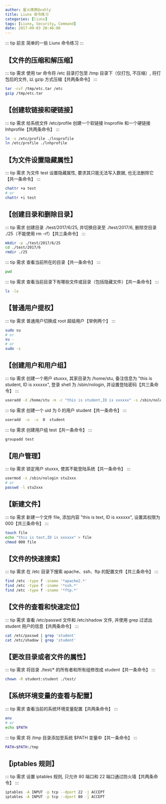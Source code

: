 ```yaml
---
author: 星火燎原@vxhly
title: Liunx 命令练习
categories: [liunx]
tags: [Liunx, Security, Command]
date: 2017-09-03 20:46:08
---
```


::: tip 前言
简单的一些 Liunx 命令练习
:::
<!-- more -->

## 【文件的压缩和解压缩】

::: tip 需求
使用 tar 命令将 /etc 目录打包至 /tmp 目录下（仅打包, 不压缩）, 将打包后的文件, 以 gzip 方式压缩【共两条命令】
:::

``` bash
tar -cvf /tmp/etc.tar /etc
gzip /tmp/etc.tar
```

## 【创建软链接和硬链接】

::: tip 需求
给系统文件 /etc/profile 创建一个软链接 lnsprofile 和一个硬链接 lnhprofile【共两条命令】
:::

``` bash
ln -s /etc/profile ./lnsprofile
ln /etc/profile ./lnhprofile
```

## 【为文件设置隐藏属性】

::: tip 需求
为文件 test 设置隐藏属性, 要求其只能无法写入数据, 也无法删除它【共一条命令】
:::

``` bash
chattr +a test
# or
chattr +i test
```

## 【创建目录和删除目录】

::: tip 需求
创建目录 ./test/2017/6/25, 并切换目录至 ./test/2017/6, 删除空目录 ./25（不能使用 rm -rf）【共三条命令】
:::

``` bash
mkdir -p ./test/2017/6/25
cd ./test/2017/6
rmdir ./25
```

::: tip 需求
查看当前所在的目录【共一条命令】
:::

``` bash
pwd
```

::: tip 需求
查看当前目录下有哪些文件或目录（包括隐藏文件）【共一条命令】
:::

``` bash
ls -la
```

## 【普通用户提权】

::: tip 需求
普通用户切换成 root 超级用户【举例两个】
:::

``` bash
sudo su
# or
su -
# or
sudo -s
```

## 【创建用户和用户组】

::: tip 需求
创建一个用户 stuxxx, 其家目录为 /home/stu, 备注信息为 "this is student, ID is xxxxxx", 登录 shell 为 /sbin/nologin, 并设置登陆密码【共三条命令】
:::

``` bash
useradd -d /home/stu -m -c "this is student,ID is xxxxxx" -s /sbin/nologin -p "" stuxxx
```

::: tip 需求
创建一个 uid 为 0 的用户 student【共一条命令】
:::

``` bash
useradd  -o  -u  0  student
```

::: tip 需求
创建用户组 test【共一条命令】
:::

``` bash
groupadd test
```

## 【用户管理】

::: tip 需求
锁定用户 stuxxx, 使其不能登陆系统【共一条命令】
:::

``` bash
usermod -s /sbin/nologin stu2xxx
# or
passwd -l stu2xxx
```

## 【新建文件】

::: tip 需求
新建一个文件 file, 添加内容 "this is text, ID is xxxxxx", 设置其权限为 000【共三条命令】
:::

``` bash
touch file
echo "this is text,ID is xxxxxx" > file
chmod 000 file
```

## 【文件的快速搜索】

::: tip 需求
在 /etc 目录下搜索 apache、ssh、ftp 的配置文件【共三条命令】
:::

``` bash
find /etc -type f -iname '*apache2.*'
find /etc -type f -iname '*ssh.*'
find /etc -type f -iname '*ftp.*'
```

## 【文件的查看和快速定位】

::: tip 需求
查看 /etc/passwd 文件和 /etc/shadow 文件, 并使用 grep 过滤出 student 用户的信息【共两条命令】
:::

``` bash
cat /etc/passwd | grep 'student'
cat /etc/shadow | grep 'student'
```

## 【更改目录或者文件的属性】

::: tip 需求
将目录 ./test/* 的所有者和所有组修改成 student【共一条命令】
:::

``` bash
chown -R student:student ./test/
```

## 【系统环境变量的查看与配置】

::: tip 需求
查看当前的系统环境变量配置【共两条命令】
:::

``` bash
env
# or
echo $PATH
```

::: tip 需求
将 /tmp 目录添加至系统 $PATH 变量中【共一条命令】
:::

``` bash
PATH=$PATH:/tmp
```

## 【iptables 规则】

::: tip 需求
设置 iptables 规则, 只允许 80 端口和 22 端口通过防火墙【共两条命令】
:::

``` bash
iptables -A INPUT -p tcp --dport 22 -j ACCEPT
iptables -A INPUT -p tcp --dport 80 -j ACCEPT
```


